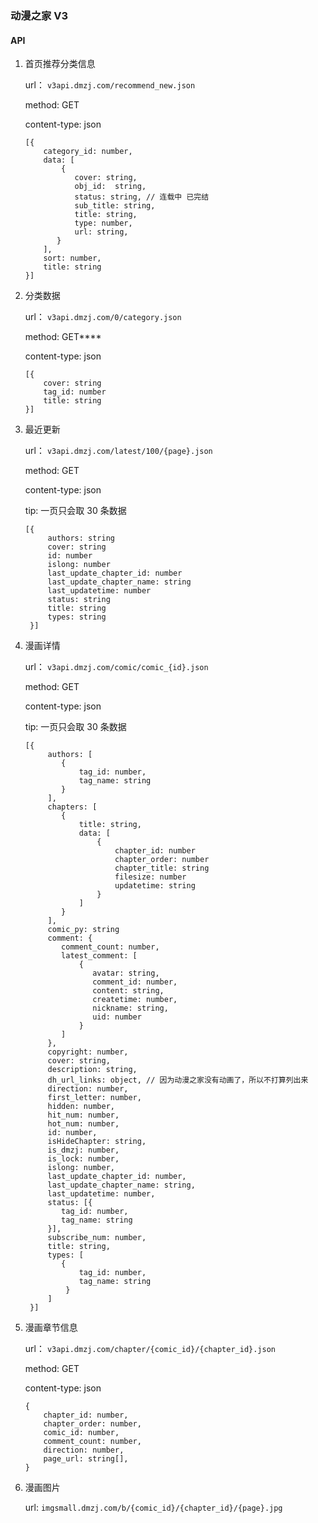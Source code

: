 ### 动漫之家 V3

#### API
1. 首页推荐分类信息
   
   url： `v3api.dmzj.com/recommend_new.json`
   
   method: GET
   
   content-type: json

    ```
    [{
        category_id: number,
        data: [
            {
               cover: string,
               obj_id:  string,
               status: string, // 连载中 已完结
               sub_title: string,
               title: string,
               type: number,
               url: string,
           }
        ],
        sort: number,
        title: string
    }]
    
2. 分类数据

    url： `v3api.dmzj.com/0/category.json`
    
    method: GET****
    
    content-type: json
    
    ```
    [{
        cover: string
        tag_id: number
        title: string
    }]
    ```
    
3. 最近更新 

    url： `v3api.dmzj.com/latest/100/{page}.json`
    
    method: GET
    
    content-type: json
    
    tip: 一页只会取 30 条数据
    
    ```
    [{
         authors: string
         cover: string
         id: number
         islong: number
         last_update_chapter_id: number
         last_update_chapter_name: string
         last_updatetime: number
         status: string
         title: string
         types: string
     }]
    ```
   
4. 漫画详情

    url： `v3api.dmzj.com/comic/comic_{id}.json`
    
    method: GET
    
    content-type: json
    
    tip: 一页只会取 30 条数据
    
    ```
    [{
         authors: [
            {
                tag_id: number,
                tag_name: string
            }
         ],
         chapters: [
            {
                title: string,
                data: [
                    {
                        chapter_id: number
                        chapter_order: number
                        chapter_title: string 
                        filesize: number
                        updatetime: string
                    }
                ]
            }
         ],
         comic_py: string
         comment: {
            comment_count: number,
            latest_comment: [
                {
                   avatar: string,
                   comment_id: number,
                   content: string,
                   createtime: number,
                   nickname: string,
                   uid: number 
                }
            ]
         },
         copyright: number,
         cover: string,
         description: string,
         dh_url_links: object, // 因为动漫之家没有动画了，所以不打算列出来
         direction: number,
         first_letter: number,
         hidden: number,
         hit_num: number,
         hot_num: number,
         id: number,
         isHideChapter: string,
         is_dmzj: number,
         is_lock: number,
         islong: number,
         last_update_chapter_id: number,
         last_update_chapter_name: string,
         last_updatetime: number,
         status: [{
            tag_id: number,
            tag_name: string
         }],
         subscribe_num: number,
         title: string,
         types: [
            {
                tag_id: number,
                tag_name: string
             }
         ]
     }]
    ```
   
3. 漫画章节信息 

    url： `v3api.dmzj.com/chapter/{comic_id}/{chapter_id}.json`
    
    method: GET
    
    content-type: json
    
    ```
    {
        chapter_id: number,
        chapter_order: number,
        comic_id: number,
        comment_count: number,
        direction: number,
        page_url: string[],
    }
    ```

    
4. 漫画图片

    url: `imgsmall.dmzj.com/b/{comic_id}/{chapter_id}/{page}.jpg`

